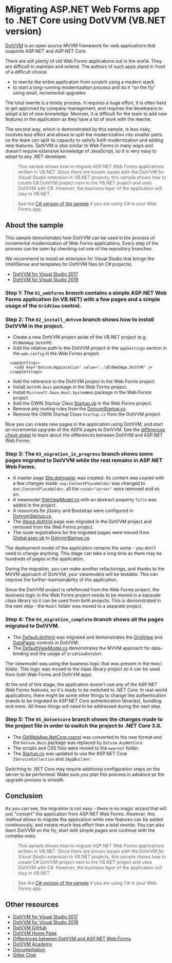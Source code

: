# Migrating ASP.NET Web Forms app to .NET Core using DotVVM (VB.NET version)

[DotVVM](https://github.com/riganti/dotvvm) is an open source MVVM framework for web applications that supports ASP.NET and ASP.NET Core. 

There are still plenty of old Web Forms applications out in the world. They are difficult to maintain and extend. The authors of such apps stand in front of a difficult choice:
* to rewrite the entire application from scratch using a modern stack
* to start a long-running modernization process and do it "on the fly" using small, incremental upgrades 

The total rewrite is a timely process. It requires a huge effort, it is often hard to get approved by company management, and requires the developers to adopt a lot of new knowledge. Morover, it is difficult for the team to add new features in the application as they have a lot of work with the rewrite.

The second way, which is demonstrated by this sample, is less risky, involves less effort and allows to split the modernization into smaller parts so the team can split its capacity to satisfy both modernization and adding new features. DotVVM is also similar to Web Forms in many ways and doesn't require extensive knowledge of JavaScript, so it is very easy to adopt to any .NET developer.

> This sample shows how to migrate ASP.NET Web Forms applications written in VB.NET. Since there are known issues with the _DotVVM for Visual Studio_ extension in VB.NET projects, this sample shows how to create C# DotVVM project next to the VB.NET project and uses DotVVM with C#. However, the business layer of the application will stay in VB.NET.

> See the [C# version of the sample](https://github.com/riganti/dotvvm-samples-webforms-migration) if you are using C# in your Web Forms app.

## About the sample

This sample demonstrates how DotVVM can be used in the process of incremental modernization of Web Forms applications. Every step of the process can be seen by checking out one of the repository branches. 

We recommend to install an extension for Visual Studio that brings the IntelliSense and templates for DotVVM files (in C# projects).

* [DotVVM for Visual Studio 2017](https://marketplace.visualstudio.com/items?itemName=TomasHerceg.DotVVMforVisualStudio-17892)
* [DotVVM for Visual Studio 2019](https://marketplace.visualstudio.com/items?itemName=TomasHerceg.DotVVM-VSExtension2019)

### Step 1: The `01_webforms` branch contains a simple ASP.NET Web Forms application (in VB.NET) with a few pages and a simple usage of the `GridView` control.

### Step 2: The `02_install_dotvvm` branch shows how to install DotVVM in the project.

* Create a new DotVVM project aside of the VB.NET project (e.g. `OldWebApp.DotVVM`).
* Add the relative path to the DotVVM project in the `appSettings` section in the `web.config` in the Web Forms project:

```
  <appSettings>
    <add key="dotvvm:AppLocation" value="..\OldWebApp.DotVVM" />
  </appSettings>
```

* Add the reference to the DotVVM project in the Web Forms project.
* Install `DotVVM.Owin` package in the Web Forms project.
* Install `Microsoft.Owin.Host.SystemWeb` package in the Web Forms project.
* Add the OWIN Startup Class [Startup.vb](https://github.com/riganti/dotvvm-samples-webforms-migration-vbnet/blob/02_install_dotvvm/src/OldWebApp/OldWebApp/Startup.vb) in the Web Forms project.
* Remove any routing rules from the [DotvvmStartup.cs](https://github.com/riganti/dotvvm-samples-webforms-migration-vbnet/blob/02_install_dotvvm/src/OldWebApp/OldWebApp.DotVVM/DotvvmStartup.cs)
* Remove the OWIN Startup Class `Startup.cs` from the DotVVM project.

Now you can create new pages in the application using DotVVM, and start an incremental upgrade of the ASPX pages to DotVVM. See the [differences cheat-sheet](https://www.dotvvm.com/webforms) to learn about the differences between DotVVM and ASP.NET Web Forms.

### Step 3: The `03_migration_in_progress` branch shows some pages migrated to DotVVM while the rest remains in ASP.NET Web Forms.

* A master page [Site.dotmaster](https://github.com/riganti/dotvvm-samples-webforms-migration-vbnet/blob/03_migration_in_progress/src/OldWebApp/OldWebApp.DotVVM/Views/Site.dotmaster) was created. Its content was copied with a few changes made: `asp:ContentPlaceHolder` was changed to `dot:ContentPlaceHolder`, all the `runat="server"` were removed and so on. 
* A viewmodel [SiteViewModel.cs](https://github.com/riganti/dotvvm-samples-webforms-migration-vbnet/blob/03_migration_in_progress/src/OldWebApp/OldWebApp.DotVVM/ViewModels/SiteViewModel.cs) with an abstract property `Title` was added in the project. 
* A resources for jQuery and Bootstrap were configured in [DotvvmStartup.cs](https://github.com/riganti/dotvvm-samples-webforms-migration-vbnet/blob/03_migration_in_progress/src/OldWebApp/OldWebApp.DotVVM/DotvvmStartup.cs).
* The [About.dothtml](https://github.com/riganti/dotvvm-samples-webforms-migration-vbnet/blob/03_migration_in_progress/src/OldWebApp/OldWebApp.DotVVM/Views/About.dothtml) page was migrated in the DotVVM project and removed from the Web Forms project.
* The route registrations for the migrated pages were moved from [Global.asax.vb](https://github.com/riganti/dotvvm-samples-webforms-migration-vbnet/blob/03_migration_in_progress/src/OldWebApp/OldWebApp/Global.asax.vb) to [DotvvmStartup.cs](https://github.com/riganti/dotvvm-samples-webforms-migration-vbnet/blob/03_migration_in_progress/src/OldWebApp/OldWebApp.DotVVM/DotvvmStartup.cs).

The deployment model of the application remains the same - you don't need to change anything. This stage can take a long time as there may be hundreds of pages in the application.

During the migration, you can make another refactorings, and thanks to the MVVM approach of DotVVM, your viewmodels will be testable. This can improve the further maintainability of the application.

Since the DotVVM project is refefenced from the Web Forms project, the business logic in the Web Forms project needs to be moved in a separate class library so it can be used from both projects. This is demonstrated in the next step - the `Model` folder was moved to a separate project.

### Step 4: The `04_migration_complete` branch shows all the pages migrated to DotVVM.

* The [Default.dothtml](https://github.com/riganti/dotvvm-samples-webforms-migration-vbnet/blob/04_migration_complete/src/OldWebApp/OldWebApp.DotVVM/Views/Default.dothtml) was migrated and demonstrates the [GridView](https://www.dotvvm.com/docs/controls/builtin/GridView/latest) and [DataPager](https://www.dotvvm.com/docs/controls/builtin/DataPager/latest) controls in DotVVM. 
* The [DefaultViewModel.cs](https://github.com/riganti/dotvvm-samples-webforms-migration-vbnet/blob/04_migration_complete/src/OldWebApp/OldWebApp.DotVVM/ViewModels/DefaultViewModel.cs) demonstrates the MVVM approach for data-binding and the usage of `GridViewDataSet`.

The viewmodel was using the business logic that was present in the `Model` folder. This logic was moved to the class library project so it can be used from both Web Forms and DotVVM apps.

At the end of this stage, the application doesn't use any of the ASP.NET Web Forms features, so it's ready to be switched to .NET Core.
In real-world applications, there might be some other things to change like authentication (needs to be migrated to ASP.NET Core authentication libraries), bundling and more. All these things will need to be addressed during the next step.

### Step 5: The `05_dotnetcore` branch shows the changes made to the project file in order to switch the project to .NET Core 3.0.

* The [OldWebApp.NetCore.csproj](https://github.com/riganti/dotvvm-samples-webforms-migration-vbnet/blob/05_dotnetcore/src/OldWebApp/OldWebApp.NetCore/OldWebApp.NetCore.csproj) was converted to the new format and the `Dotvvm.Owin` package was replaced by `Dotvvm.AspNetCore`.
* The scripts and CSS files were moved to the `wwwroot` folder.
* The [Startup.cs](https://github.com/riganti/dotvvm-samples-webforms-migration-vbnet/blob/05_dotnetcore/src/OldWebApp/OldWebApp.NetCore/Startup.cs) was updated to use the ASP.NET Core `IServiceCollection` and `IAppBuilder`.

Switching to .NET Core may require additional configuration steps on the server to be performed. Make sure you plan this process in advance so the upgrade process is smooth.

## Conclusion

As you can see, the migration is not easy - there is no magic wizard that will just "convert" the application from ASP.NET Web Forms. However, this method allows to migrate the application while new features can be added continuously, and means much less effort than a total rewrite. You can also learn DotVVM on the fly, start with simple pages and continue with the complex ones. 

> This sample shows how to migrate ASP.NET Web Forms applications written in VB.NET. Since there are known issues with the _DotVVM for Visual Studio_ extension in VB.NET projects, this sample shows how to create C# DotVVM project next to the VB.NET project and uses DotVVM with C#. However, the business layer of the application will stay in VB.NET.

> See the [C# version of the sample](https://github.com/riganti/dotvvm-samples-webforms-migration) if you are using C# in your Web Forms app.

## Other resources

* [DotVVM for Visual Studio 2017](https://marketplace.visualstudio.com/items?itemName=TomasHerceg.DotVVMforVisualStudio-17892)
* [DotVVM for Visual Studio 2019](https://marketplace.visualstudio.com/items?itemName=TomasHerceg.DotVVM-VSExtension2019)
* [DotVVM GitHub](https://github.com/riganti/dotvvm)
* [DotVVM Home Page](https://www.dotvvm.com)
* [Differences between DotVVM and ASP.NET Web Forms](https://www.dotvvm.com/webforms)
* [DotVVM Academy](https://academy.dotvvm.com)
* [Documentation](https://www.dotvvm.com/docs)
* [Gitter Chat](https://gitter.im/riganti/dotvvm)

 

 